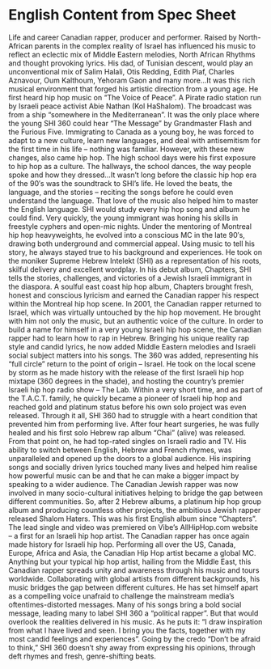 # English Content from Spec Sheet

Life and career
Canadian rapper, producer and performer. Raised by North-African parents in the complex reality of Israel has influenced his music to reflect an eclectic mix of Middle Eastern melodies, North African Rhythms and thought provoking lyrics. His dad, of Tunisian descent, would play an unconventional mix of Salim Halali, Otis Redding, Edith Piaf, Charles Aznavour, Oum Kalthoum, Yehoram Gaon and many more…It was this rich musical environment that forged his artistic direction from a young age.
He first heard hip hop music on “The Voice of Peace”. A Pirate radio station run by Israeli peace activist Abie Nathan (Kol HaShalom). The broadcast was from a ship “somewhere in the Mediterranean”. It was the only place where the young SHI 360 could hear “The Message” by Grandmaster Flash and the Furious Five.
Immigrating to Canada as a young boy, he was forced to adapt to a new culture, learn new languages, and deal with antisemitism for the first time in his life – nothing was familiar.
However, with these new changes, also came hip hop.
The high school days were his first exposure to hip hop as a culture. The hallways, the school dances, the way people spoke and how they dressed…It wasn’t long before the classic hip hop era of the 90′s was the soundtrack to SHI’s life. He loved the beats, the language, and the stories – reciting the songs before he could even understand the language. That love of the music also helped him to master the English language.
SHI would study every hip hop song and album he could find. Very quickly, the young immigrant was honing his skills in freestyle cyphers and open-mic nights. Under the mentoring of Montreal hip hop heavyweights, he evolved into a conscious MC in the late 90′s, drawing both underground and commercial appeal.
Using music to tell his story, he always stayed true to his background and experiences. He took on the moniker Supreme Hebrew Intelekt (SHI) as a representation of his roots, skilful delivery and excellent wordplay. In his debut album, Chapters, SHI tells the stories, challenges, and victories of a Jewish Israeli immigrant in the diaspora. A soulful east coast hip hop album, Chapters brought fresh, honest and conscious lyricism and earned the Canadian rapper his respect within the Montreal hip hop scene.
In 2001, the Canadian rapper returned to Israel, which was virtually untouched by the hip hop movement. He brought with him not only the music, but an authentic voice of the culture.
In order to build a name for himself in a very young Israeli hip hop scene, the Canadian rapper had to learn how to rap in Hebrew. Bringing his unique reality rap style and candid lyrics, he now added Middle Eastern melodies and Israeli social subject matters into his songs. The 360 was added, representing his “full circle” return to the point of origin – Israel.
He took on the local scene by storm as he made history with the release of the first Israeli hip hop mixtape (360 degrees in the shade), and hosting the country’s premier Israeli hip hop radio show – The Lab. Within a very short time, and as part of the T.A.C.T. family, he quickly became a pioneer of Israeli hip hop and reached gold and platinum status before his own solo project was even released. Through it all, SHI 360 had to struggle with a heart condition that prevented him from performing live. After four heart surgeries, he was fully healed and his first solo Hebrew rap album “Chai” (alive) was released. From that point on, he had top-rated singles on Israeli radio and TV.
His ability to switch between English, Hebrew and French rhymes, was unparalleled and opened up the doors to a global audience. His inspiring songs and socially driven lyrics touched many lives and helped him realise how powerful music can be and that he can make a bigger impact by speaking to a wider audience. The Canadian Jewish rapper was now involved in many socio-cultural initiatives helping to bridge the gap between different communities. So, after 2 Hebrew albums, a platinum hip hop group album and producing countless other projects, the ambitious Jewish rapper released Shalom Haters. This was his first English album since “Chapters”. The lead single and video was premiered on Vibe’s AllHipHop.com website – a first for an Israeli hip hop artist. The Canadian rapper has once again made history for Israeli hip hop. Performing all over the US, Canada, Europe, Africa and Asia, the Canadian Hip Hop artist became a global MC.
Anything but your typical hip hop artist, hailing from the Middle East, this Canadian rapper spreads unity and awareness through his music and tours worldwide. Collaborating with global artists from different backgrounds, his music bridges the gap between different cultures.
He has set himself apart as a compelling voice unafraid to challenge the mainstream media’s oftentimes-distorted messages. Many of his songs bring a bold social message, leading many to label SHI 360 a “political rapper”. But that would overlook the realities delivered in his music. As he puts it: “I draw inspiration from what I have lived and seen. I bring you the facts, together with my most candid feelings and experiences”. Going by the credo “Don’t be afraid to think,” SHI 360 doesn’t shy away from expressing his opinions, through deft rhymes and fresh, genre-shifting beats.
